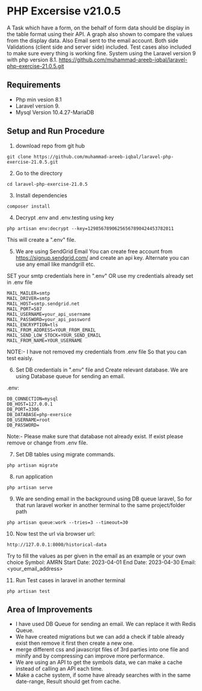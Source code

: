 # PHP Excersise v21.0.5
A Task which have a form, on the behalf of form data should be display in the table format using their API. A graph also shown to compare the values from the display data. Also Email sent to the email account. Both side Validations (client side and server side) included. Test cases also included to make sure every thing is working fine. System using the Laravel version 9 with php version 8.1.
https://github.com/muhammad-areeb-iqbal/laravel-php-exercise-21.0.5.git


## Requirements
- Php min vesion 8.1
- Laravel version 9.
- Mysql Version 10.4.27-MariaDB

## Setup and Run Procedure

1) download repo from git hub
```
git clone https://github.com/muhammad-areeb-iqbal/laravel-php-exercise-21.0.5.git
```
2) Go to the directory
```
cd laravel-php-exercise-21.0.5
```
3) Install dependencies
```
composer install
```
4) Decrypt .env and .env.testing using key
```
php artisan env:decrypt --key=12985678906256567890424453782011
```
This will create a ".env" file.

5) We are using SendGrid Email You can create free account from https://signup.sendgrid.com/ and create an api key. Alternate you can use any email like mandgrill etc.

SET your smtp credentials here in ".env" OR use my credentials already set in .env file

```
MAIL_MAILER=smtp
MAIL_DRIVER=smtp
MAIL_HOST=smtp.sendgrid.net
MAIL_PORT=587
MAIL_USERNAME=your_api_username
MAIL_PASSWORD=your_api_password
MAIL_ENCRYPTION=tls
MAIL_FROM_ADDRESS=YOUR_FROM_EMAIL
MAIL_SEND_LOW_STOCK=YOUR_SEND_EMAIL
MAIL_FROM_NAME=YOUR_USERNAME
```

NOTE:- I have not removed my credentials from .env file So that you can test eaisly.

6) Set DB credentials in ".env" file and Create relevant database. We are using Database queue for sending an email.

.env:

```
DB_CONNECTION=mysql
DB_HOST=127.0.0.1
DB_PORT=3306
DB_DATABASE=php-exersice
DB_USERNAME=root
DB_PASSWORD=
```
Note:- Please make sure that database not already exist. If exist please remove or change from .env file.

7) Set DB tables using migrate commands.
```
php artisan migrate
```
8) run application
```
php artisan serve
```
9) We are sending email in the background using DB queue laravel, So for that run laravel worker in another terminal to the same project/folder path
```
php artisan queue:work --tries=3 --timeout=30
```
10) Now test the url via browser
url:
```
http://127.0.0.1:8000/historical-data
```
Try to fill the values as per given in the email as an example or your own choice
Symbol: AMRN
Start Date: 2023-04-01
End Date: 2023-04-30
Email: <your_email_address>

11) Run Test cases in laravel in another terminal
```
php artisan test
```

## Area of Improvements
- I have used DB Queue for sending an email. We can replace it with Redis Queue.
- We have created migrations but we can add a check if table already exist then remove it first then create a new one.
- merge different css and javascript files of 3rd parties into one file and minify and by compressing can improve more performance.
- We are using an API to get the symbols data, we can make a cache instead of calling an API each time.
- Make a cache system, if some have already searches with in the same date-range, Result should get from cache.
